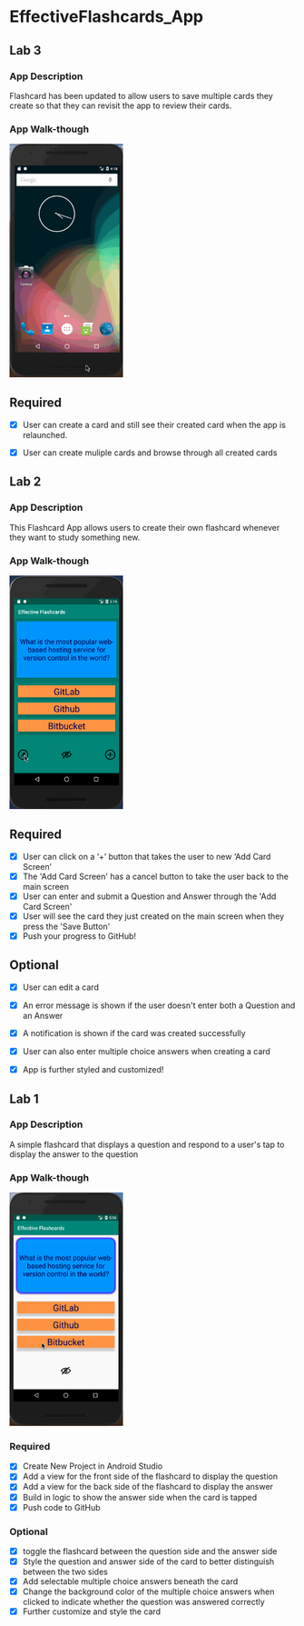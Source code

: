 # EffectiveFlashcards_App

## Lab 3

### App Description
Flashcard has been updated to allow users to save multiple cards they create so that they can revisit the app to review their cards.

### App Walk-though

<img src="https://github.com/agyapongeli77/EffectiveFlashcards_App/raw/master/EffectiveFlashcards_lab3required.gif" width=200><br>

## Required
- [x] User can create a card and still see their created card when the app is relaunched.
- [x] User can create muliple cards and browse through all created cards


## Lab 2

### App Description
This Flashcard App allows users to create their own flashcard whenever they want to study something new.

### App Walk-though

<img src="https://github.com/agyapongeli77/EffectiveFlashcards_App/raw/master/EffectiveFlashcards_lab2optionalupdate.gif" width=200><br>

## Required
- [x] User can click on a ‘+’ button that takes the user to new ‘Add Card Screen’
- [x] The 'Add Card Screen' has a cancel button to take the user back to the main screen
- [x] User can enter and submit a Question and Answer through the 'Add Card Screen'
- [x] User will see the card they just created on the main screen when they press the 'Save Button'
- [x] Push your progress to GitHub!

## Optional
- [x] User can edit a card
- [x] An error message is shown if the user doesn't enter both a Question and an Answer
- [x] A notification is shown if the card was created successfully
- [x] User can also enter multiple choice answers when creating a card
- [x] App is further styled and customized!



## Lab 1

### App Description
A simple flashcard that displays a question and respond to a user's tap to display the answer to the question

### App Walk-though

<img src="https://github.com/agyapongeli77/EffectiveFlashcards_App/raw/master/EffectiveFlashcards_lab1.gif" width=200><br>

### Required
- [x] Create New Project in Android Studio
- [x] Add a view for the front side of the flashcard to display the question
- [x] Add a view for the back side of the flashcard to display the answer
- [x] Build in logic to show the answer side when the card is tapped
- [x] Push code to GitHub

### Optional
- [x] toggle the flashcard between the question side and the answer side
- [x] Style the question and answer side of the card to better distinguish between the two sides
- [x] Add selectable multiple choice answers beneath the card
- [x] Change the background color of the multiple choice answers when clicked to indicate whether the question was answered correctly
- [x] Further customize and style the card
